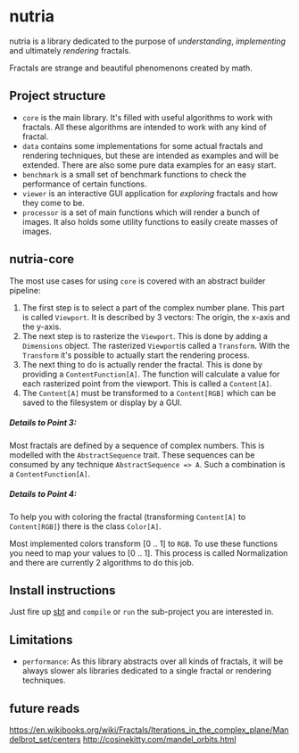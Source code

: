 # nutria

nutria is a library dedicated to the purpose of _understanding_, _implementing_ and 
ultimately _rendering_ fractals.

Fractals are strange and beautiful phenomenons created by math.

## Project structure
- `core` is the main library. It's filled with useful algorithms to work with fractals. 
All these algorithms are intended to work with any kind of fractal.
- `data` contains some implementations for some actual fractals and rendering techniques,
 but these are intended as examples and will be extended. 
 There are also some pure data examples for an easy start.
- `benchmark` is a small set of benchmark functions to check the performance of certain functions.
- `viewer` is an interactive GUI application for _exploring_ fractals and how they come to be. 
- `processor` is a set of main functions which will render a bunch of images. 
It also holds some utility functions to easily create masses of images.

## nutria-core
The most use cases for using `core` is covered with an abstract builder pipeline:

1. The first step is to select a part of the complex number plane. This part is called `Viewport`. It is described by 3 vectors: The origin, the x-axis and the y-axis. 
2. The next step is to rasterize the `Viewport`. This is done by adding a `Dimensions` object. The rasterized `Viewport`is called a `Transform`. With the `Transform` it's possible to actually start the rendering process.
3. The next thing to do is actually render the fractal. This is done by providing a `ContentFunction[A]`. The function will calculate a value for each rasterized point from the viewport. This is called a `Content[A]`.
4. The `Content[A]` must be transformed to a `Content[RGB]` which can be saved to the filesystem or display by a GUI. 

##### Details to Point 3: 
Most fractals are defined by a sequence of complex numbers.
This is modelled with the `AbstractSequence` trait.
These sequences can be consumed by any technique `AbstractSequence => A`.
Such a combination is a `ContentFunction[A]`.

##### Details to Point 4:
To help you with coloring the fractal (transforming `Content[A]` to `Content[RGB]`) 
there is the class `Color[A]`.

Most implemented colors transform [0 .. 1] to `RGB`. 
To use these functions you need to map your values to [0 .. 1]. 
This process is called Normalization and there are currently 2 algorithms to do this job.

## Install instructions
Just fire up [sbt](http://www.scala-sbt.org/) and `compile` or `run` the sub-project you are interested in.


## Limitations
- `performance`: As this library abstracts over all kinds of fractals, 
it will be always slower als libraries dedicated to a single fractal or rendering techniques.

## future reads
https://en.wikibooks.org/wiki/Fractals/Iterations_in_the_complex_plane/Mandelbrot_set/centers
http://cosinekitty.com/mandel_orbits.html